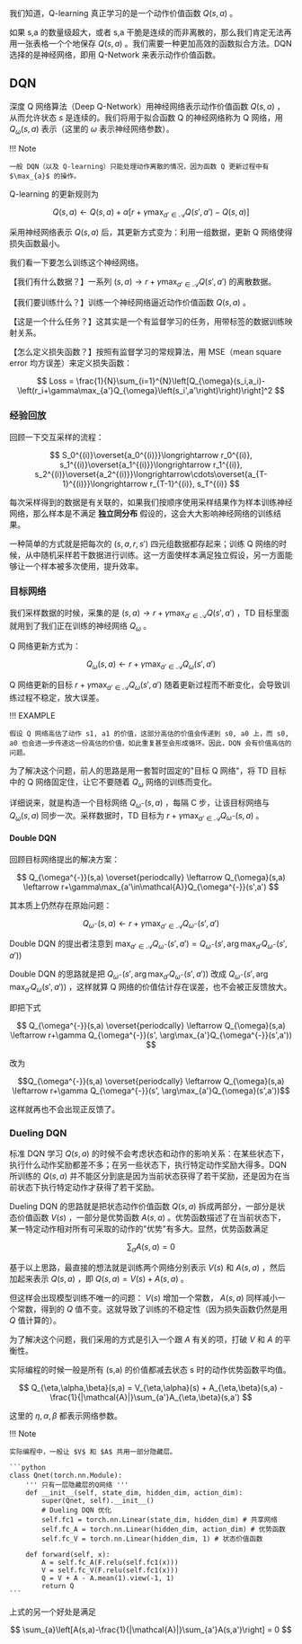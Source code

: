我们知道，Q-learning 真正学习的是一个动作价值函数 $Q(s,a)$ 。

如果 s,a 的数量级超大，或者 s,a 干脆是连续的而非离散的，那么我们肯定无法再用一张表格一个个地保存 $Q(s,a)$ 。我们需要一种更加高效的函数拟合方法。DQN 选择的是神经网络，即用 Q-Network 来表示动作价值函数。

## DQN

深度 Q 网络算法（Deep Q-Network）用神经网络表示动作价值函数 $Q(s,a)$ ，从而允许状态 $s$ 是连续的。我们将用于拟合函数 Q 的神经网络称为 Q 网络，用 $Q_{\omega}(s,a)$ 表示（这里的 $\omega$ 表示神经网络参数）。

!!! Note

    一般 DQN（以及 Q-learning）只能处理动作离散的情况，因为函数 Q 更新过程中有 $\max_{a}$ 的操作。

Q-learning 的更新规则为

$$
Q(s,a) \leftarrow Q(s,a) + \alpha\left[r+\gamma\max_{a'\in\mathcal{A}}Q\left(s',a'\right)-Q(s,a)\right]
$$

采用神经网络表示 $Q(s,a)$ 后，其更新方式变为：利用一组数据，更新 Q 网络使得损失函数最小。

我们看一下要怎么训练这个神经网络。

【我们有什么数据？】一系列 $(s,a) \rightarrow r+ \gamma\max_{a'\in\mathcal{A}}Q\left(s',a'\right)$ 的离散数据。

【我们要训练什么？】训练一个神经网络逼近动作价值函数 $Q(s,a)$ 。

【这是一个什么任务？】这其实是一个有监督学习的任务，用带标签的数据训练映射关系。

【怎么定义损失函数？】按照有监督学习的常规算法，用 MSE（mean square error 均方误差）来定义损失函数：

$$
Loss = \frac{1}{N}\sum_{i=1}^{N}\left[Q_{\omega}(s_i,a_i)-\left(r_i+\gamma\max_{a'}Q_{\omega}\left(s_i',a'\right)\right)\right]^2
$$

### 经验回放

回顾一下交互采样的流程：

$$
S_0^{(i)}\overset{a_0^{(i)}}\longrightarrow r_0^{(i)}, s_1^{(i)}\overset{a_1^{(i)}}\longrightarrow r_1^{(i)}, s_2^{(i)}\overset{a_2^{(i)}}\longrightarrow\cdots\overset{a_{T-1}^{(i)}}\longrightarrow r_{T-1}^{(i)}, s_T^{(i)}
$$

每次采样得到的数据是有关联的，如果我们按顺序使用采样结果作为样本训练神经网络，那么样本是不满足 **独立同分布** 假设的，这会大大影响神经网络的训练结果。

一种简单的方式就是把每次的 $(s,a,r,s')$ 四元组数据都存起来；训练 Q 网络的时候，从中随机采样若干数据进行训练。这一方面使样本满足独立假设，另一方面能够让一个样本被多次使用，提升效率。

### 目标网络

我们采样数据的时候，采集的是 $(s,a) \rightarrow r+ \gamma\max_{a'\in\mathcal{A}}Q\left(s',a'\right)$ ，TD 目标里面就用到了我们正在训练的神经网络 $Q_{\omega}$ 。

Q 网络更新方式为：

$$Q_{\omega}(s,a) \leftarrow r+\gamma\max_{a'\in\mathcal{A}}Q_{\omega}(s',a')$$

Q 网络更新的目标 $r+\gamma\max_{a'\in\mathcal{A}}Q_{\omega}(s',a')$ 随着更新过程而不断变化，会导致训练过程不稳定，放大误差。

!!! EXAMPLE 
    
    假设 Q 网络高估了动作 s1, a1 的价值，这部分高估的价值会传递到 s0, a0 上，而 s0, a0 也会进一步传递这一份高估的价值，如此重复甚至会形成循环。因此，DQN 会有价值高估的问题。

为了解决这个问题，前人的思路是用一套暂时固定的"目标 Q 网络"，将 TD 目标中的 Q 网络固定住，让它不要随着 $Q_\omega$ 网络的训练而变化。

详细说来，就是构造一个目标网络 $Q_{\omega^{-}}(s,a)$ ，每隔 C 步，让该目标网络与 $Q_{\omega}(s,a)$ 同步一次。采样数据时，TD 目标为 $r+\gamma\max_{a'\in\mathcal{A}}Q_{\omega^{-}}(s,a)$ 。

#### Double DQN

回顾目标网络提出的解决方案：

$$
Q_{\omega^{-}}(s,a) \overset{periodcally} \leftarrow Q_{\omega}(s,a) \leftarrow r+\gamma\max_{a'\in\mathcal{A}}Q_{\omega^{-}}(s',a')
$$

其本质上仍然存在原始问题：

$$Q_{\omega^{-}}(s,a) \leftarrow r+\gamma\max_{a'\in\mathcal{A}}Q_{\omega^{-}}(s',a')$$

Double DQN 的提出者注意到 $\max_{a'\in\mathcal{A}}Q_{\omega^{-}}(s',a') = Q_{\omega^{-}}(s', \arg\max_{a'}Q_{\omega^{-}}(s',a'))$

Double DQN 的思路就是把 $Q_{\omega^{-}}\left(s', \arg\max_{a'}Q_{\omega^{-}}(s',a')\right)$ 改成 $Q_{\omega^{-}}\left(s', \arg\max_{a'}Q_{\omega}(s',a')\right)$ ，这样就算 Q 网络的价值估计存在误差，也不会被正反馈放大。

即把下式

$$
Q_{\omega^{-}}(s,a) \overset{periodcally} \leftarrow Q_{\omega}(s,a) \leftarrow r+\gamma Q_{\omega^{-}}(s', \arg\max_{a'}Q_{\omega^{-}}(s',a'))
$$

改为

$$Q_{\omega^{-}}(s,a) \overset{periodcally} \leftarrow Q_{\omega}(s,a) \leftarrow r+\gamma Q_{\omega^{-}}(s', \arg\max_{a'}Q_{\omega}(s',a'))$$

这样就再也不会出现正反馈了。

### Dueling DQN

标准 DQN 学习 $Q(s,a)$ 的时候不会考虑状态和动作的影响关系：在某些状态下，执行什么动作奖励都差不多；在另一些状态下，执行特定动作奖励大得多。DQN 所训练的 $Q(s,a)$ 并不能区分到底是因为当前状态获得了若干奖励，还是因为在当前状态下执行特定动作才获得了若干奖励。

Dueling DQN 的思路就是把状态动作价值函数 $Q(s,a)$ 拆成两部分，一部分是状态价值函数 $V(s)$ ，一部分是优势函数 $A(s,a)$ 。优势函数描述了在当前状态下，某一特定动作相对所有可采取的动作的"优势"有多大。显然，优势函数满足

$$
\sum_{a}A(s,a) = 0
$$

基于以上思路，最直接的想法就是训练两个网络分别表示 $V(s)$ 和 $A(s,a)$ ，然后加起来表示 $Q(s,a)$ ，即 $Q(s,a) = V(s) + A(s,a)$ 。

但这样会出现模型训练不唯一的问题： $V(s)$ 增加一个常数， $A(s,a)$ 同样减小一个常数，得到的 $Q$ 值不变。这就导致了训练的不稳定性（因为损失函数仍然是用 $Q$ 值计算的）。

为了解决这个问题，我们采用的方式是引入一个跟 $A$ 有关的项，打破 $V$ 和 $A$ 的平衡性。

实际编程的时候一般是所有 (s,a) 的价值都减去状态 s 时的动作优势函数平均值。

$$
Q_{\eta,\alpha,\beta}(s,a) = V_{\eta,\alpha}(s) + A_{\eta,\beta}(s,a) - \frac{1}{|\mathcal{A}|}\sum_{a'}A_{\eta,\beta}(s,a')
$$

这里的 $\eta,\alpha,\beta$ 都表示网络参数。

!!! Note

    实际编程中，一般让 $V$ 和 $A$ 共用一部分隐藏层。

    ```python
    class Qnet(torch.nn.Module):
        ''' 只有一层隐藏层的Q网络 '''
        def __init__(self, state_dim, hidden_dim, action_dim):
            super(Qnet, self).__init__()
            # Dueling DQN 优化
            self.fc1 = torch.nn.Linear(state_dim, hidden_dim) # 共享网络
            self.fc_A = torch.nn.Linear(hidden_dim, action_dim) # 优势函数
            self.fc_V = torch.nn.Linear(hidden_dim, 1) # 状态价值函数

        def forward(self, x):
            A = self.fc_A(F.relu(self.fc1(x)))
            V = self.fc_V(F.relu(self.fc1(x)))
            Q = V + A - A.mean(1).view(-1, 1)
            return Q
    ```

上式的另一个好处是满足

$$
\sum_{a}\left[A(s,a)-\frac{1}{|\mathcal{A}|}\sum_{a'}A(s,a')\right] = 0
$$
